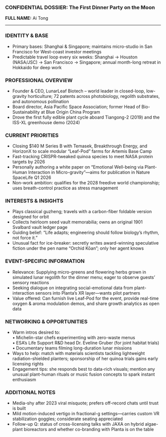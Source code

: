 ### CONFIDENTIAL DOSSIER: The First Dinner Party on the Moon

**FULL NAME:** Ai Tong

---
### IDENTITY & BASE
- Primary bases: Shanghai & Singapore; maintains micro-studio in San Francisco for West-coast investor meetings  
- Predictable travel loop every six weeks: Shanghai → Houston (NASA/JSC) → San Francisco → Singapore; annual month-long retreat in Hokkaido for deep work  

### PROFESSIONAL OVERVIEW
- Founder & CEO, LunarLeaf Biotech – world leader in closed-loop, low-gravity horticulture; 72 patents across photobiology, regolith substrates, and autonomous pollination  
- Board director, Asia Pacific Space Association; former Head of Bio-Sustainability at Blue Origin China Program  
- Drove the first fully edible plant cycle aboard Tiangong-2 (2019) and the ISS-XL greenhouse demo (2024)  

### CURRENT PRIORITIES
- Closing $140 M Series B with Temasek, Breakthrough Energy, and HorizonX to scale modular “Leaf-Pod” farms for Artemis Base Camp  
- Fast-tracking CRISPR-tweaked quinoa species to meet NASA protein targets by 2026  
- Personally authoring a white paper on “Emotional Well-being via Plant-Human Interaction in Micro-gravity”—aims for publication in Nature SpaceLife Q1 2026  
- Non-work ambition: qualifies for the 2028 freedive world championship; uses breath-control practice as stress management  

### INTERESTS & INSIGHTS
- Plays classical guzheng; travels with a carbon-fiber foldable version designed for orbit  
- Collects heirloom seed vault memorabilia; owns an original 1901 Svalbard vault ledger page  
- Guiding belief: “Life adapts; engineering should follow biology’s rhythm, not force it.”  
- Unusual fact for ice-breaker: secretly writes award-winning speculative fiction under the pen name “Orchid Kōan”; only her agent knows  

### EVENT-SPECIFIC INFORMATION
- Relevance: Supplying micro-greens and flowering herbs grown in simulated lunar regolith for the dinner menu; eager to observe guests’ sensory reactions  
- Seeking dialogue on integrating social-emotional data from plant-interaction sensors into Planta’s XR layer—wants pilot partners  
- Value offered: Can furnish live Leaf-Pod for the event, provide real-time oxygen & aroma modulation demos, and share growth analytics as open data  

### NETWORKING & OPPORTUNITIES
- Warm intros desired to:  
  • Michelin-star chefs experimenting with zero-waste menus  
  • ESA’s Life Support R&D head Dr. Eveline Gruber (for joint habitat trials)  
  • Documentary teams filming long-duration lunar missions  
- Ways to help: match with materials scientists tackling lightweight radiation-shielded planters; sponsorship of her quinoa trials gains early licensing rights  
- Engagement tips: she responds best to data-rich visuals; mention any unusual plant-human rituals or music fusion concepts to spark instant enthusiasm  

### ADDITIONAL NOTES
- Media-shy after 2023 viral misquote; prefers off-record chats until trust is built  
- Mild motion-induced vertigo in fractional-g settings—carries custom VR stabilization goggles; considerate seating appreciated  
- Follow-up Q: status of cross-licensing talks with JAXA on hybrid algae-plant bioreactors and whether co-branding with Planta is on the table